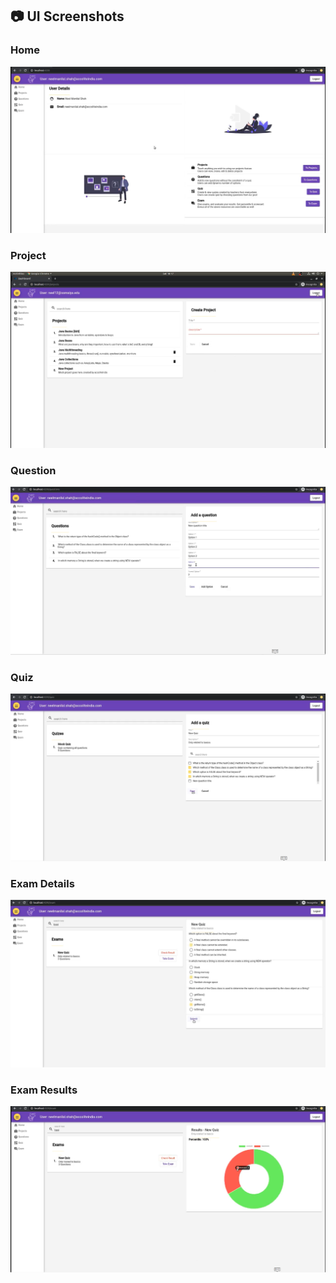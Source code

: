 ## :camera: UI Screenshots

### Home
![](assets/screenshots/Home.png)

### Project
![](assets/screenshots/Project.png)

### Question
![](assets/screenshots/Question.png)

### Quiz
![](assets/screenshots/Quiz.png)

### Exam Details
![](assets/screenshots/ExamDetails.png)

### Exam Results
![](assets/screenshots/ExamResults.png)


